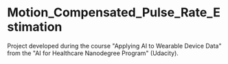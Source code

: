 # Motion_Compensated_Pulse_Rate_Estimation
Project developed during the course "Applying AI to Wearable Device Data" from the "AI for Healthcare Nanodegree Program" (Udacity).
